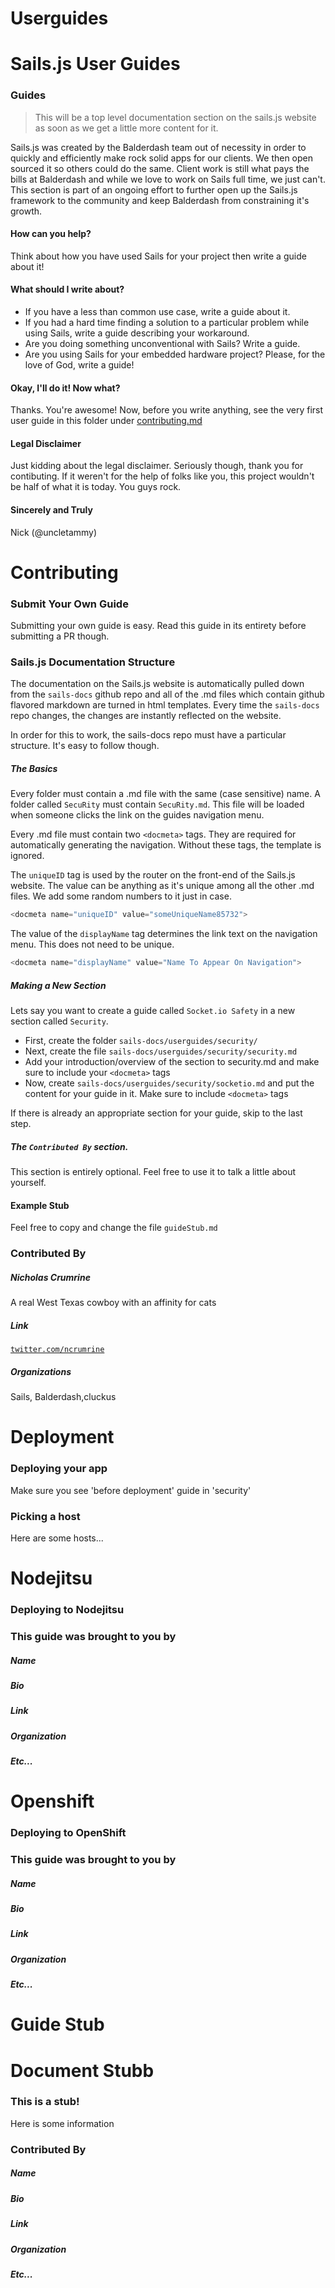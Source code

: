 # Userguides

# Sails.js User Guides

### Guides

> This will be a top level documentation section on the sails.js website as soon as we get a little more content for it.

Sails.js was created by the Balderdash team out of necessity in order to quickly and efficiently make rock solid apps for our clients. We then open sourced it so others could do the same. Client work is still what pays the bills at Balderdash and while we love to work on Sails full time, we just can't. This section is part of an ongoing effort to further open up the Sails.js framework to the community and keep Balderdash from constraining it's growth.

#### How can you help?

Think about how you have used Sails for your project then write a guide about it!

#### What should I write about?

*   If you have a less than common use case, write a guide about it.
*   If you had a hard time finding a solution to a particular problem while using Sails, write a guide describing your workaround.
*   Are you doing something unconventional with Sails? Write a guide.
*   Are you using Sails for your embedded hardware project? Please, for the love of God, write a guide!

#### Okay, I'll do it! Now what?

Thanks. You're awesome! Now, before you write anything, see the very first user guide in this folder under [contributing.md](https://github.com/balderdashy/sails-docs/blob/master/userguides/contributing.md)

#### Legal Disclaimer

Just kidding about the legal disclaimer. Seriously though, thank you for contibuting. If it weren't for the help of folks like you, this project wouldn't be half of what it is today. You guys rock.

#### Sincerely and Truly

Nick (@uncletammy)

<docmeta value="sailsUserGuides83838" name="uniqueID" class="calibre25"></docmeta>

<docmeta value="User Submitted Guides" name="displayName" class="calibre17"></docmeta>

# Contributing

### Submit Your Own Guide

Submitting your own guide is easy. Read this guide in its entirety before submitting a PR though.

### Sails.js Documentation Structure

The documentation on the Sails.js website is automatically pulled down from the `sails-docs` github repo and all of the .md files which contain github flavored markdown are turned in html templates. Every time the `sails-docs` repo changes, the changes are instantly reflected on the website.

In order for this to work, the sails-docs repo must have a particular structure. It's easy to follow though.

##### The Basics

Every folder must contain a .md file with the same (case sensitive) name. A folder called `SecuRity` must contain `SecuRity.md`. This file will be loaded when someone clicks the link on the guides navigation menu.

Every .md file must contain two `<docmeta>` tags. They are required for automatically generating the navigation. Without these tags, the template is ignored.

The `uniqueID` tag is used by the router on the front-end of the Sails.js website. The value can be anything as it's unique among all the other .md files. We add some random numbers to it just in case.

```js
<docmeta name="uniqueID" value="someUniqueName85732"> 
```

The value of the `displayName` tag determines the link text on the navigation menu. This does not need to be unique.

```js
<docmeta name="displayName" value="Name To Appear On Navigation"> 
```

##### Making a New Section

Lets say you want to create a guide called `Socket.io Safety` in a new section called `Security`.

*   First, create the folder `sails-docs/userguides/security/`
*   Next, create the file `sails-docs/userguides/security/security.md`
*   Add your introduction/overview of the section to security.md and make sure to include your `<docmeta>` tags
*   Now, create `sails-docs/userguides/security/socketio.md` and put the content for your guide in it. Make sure to include `<docmeta>` tags

If there is already an appropriate section for your guide, skip to the last step.

##### The `Contributed By` section.

This section is entirely optional. Feel free to use it to talk a little about yourself.

#### Example Stub

Feel free to copy and change the file `guideStub.md`

### Contributed By

##### Nicholas Crumrine

A real West Texas cowboy with an affinity for cats

##### Link

[`twitter.com/ncrumrine`](https://twitter.com/ncrumrine)

##### Organizations

Sails, Balderdash,cluckus

<docmeta value="sailsUserGuidesContributing80998" name="uniqueID" class="calibre25"></docmeta>

<docmeta value="Submit A Guide" name="displayName" class="calibre17"></docmeta>

# Deployment

### Deploying your app

Make sure you see 'before deployment' guide in 'security'

### Picking a host

Here are some hosts...

<docmeta value="guidesDeployment87563" name="uniqueID" class="calibre25"></docmeta>

<docmeta value="Deployment" name="displayName" class="calibre17"></docmeta>

# Nodejitsu

### Deploying to Nodejitsu

### This guide was brought to you by

##### Name

##### Bio

##### Link

##### Organization

##### Etc...

<docmeta value="guidesDeploymentNodjitsu402941" name="uniqueID" class="calibre25"></docmeta>

<docmeta value="Nodejitsu" name="displayName" class="calibre17"></docmeta>

# Openshift

### Deploying to OpenShift

### This guide was brought to you by

##### Name

##### Bio

##### Link

##### Organization

##### Etc...

<docmeta value="guidesDeploymentOpenshift407333" name="uniqueID" class="calibre25"></docmeta>

<docmeta value="Openshift" name="displayName" class="calibre17"></docmeta>

# Guide Stub

# Document Stubb

### This is a stub!

Here is some information

### Contributed By

##### Name

##### Bio

##### Link

##### Organization

##### Etc...

<docmeta value="littleStubFriend19283" name="uniqueID" class="calibre25"></docmeta>

<docmeta value="someName" name="displayName" class="calibre17"></docmeta>